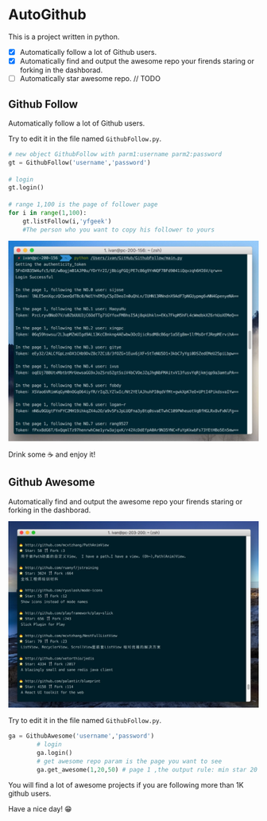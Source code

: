# AutoGithub
This is a project written in python.

- [x] Automatically follow a lot of Github users.
- [x] Automatically find and output the awesome repo your firends staring or forking in the dashborad.
- [ ] Automatically star awesome repo. // TODO
 
## Github Follow
Automatically follow a lot of Github users.

Try to edit it in the file named `GithubFollow.py`.

```python
# new object GithubFollow with parm1:username parm2:password
gt = GithubFollow('username','password')

# login
gt.login()

# range 1,100 is the page of follower page
for i in range(1,100):
    gt.listFollow(i,'yfgeek')
    #The person who you want to copy his follower to yours

```

![](images/snap.jpg)

Drink some ☕️ and enjoy it!

## Github Awesome

Automatically find and output the awesome repo your firends staring or forking in the dashborad.

![](images/awesomesnap.png)

Try to edit it in the file named `GithubFollow.py`.

```python
ga = GithubAwesome('username','password')
        # login
        ga.login()
        # get awesome repo param is the page you want to see
        ga.get_awesome(1,20,50) # page 1 ,the output rule: min star 20 min or fork 20
```

You will find a lot of awesome projects if you are following more than 1K github users.

Have a nice day! 😁



